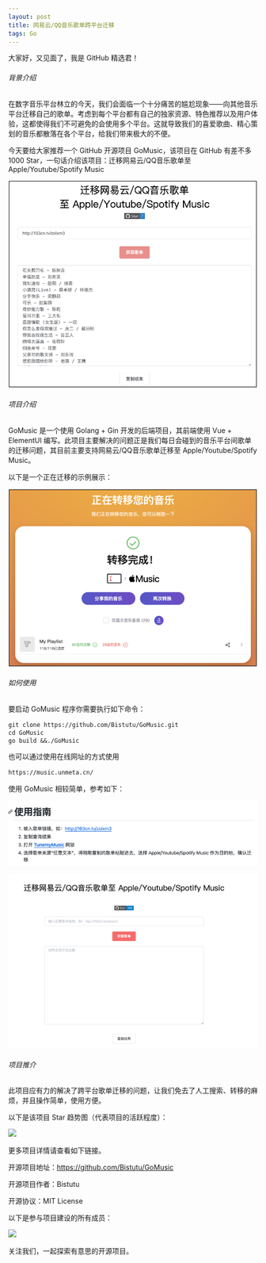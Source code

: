 ```yaml
---
layout: post
title: 网易云/QQ音乐歌单跨平台迁移
tags: Go
---
```


大家好，又见面了，我是 GitHub 精选君！

###### 背景介绍

在数字音乐平台林立的今天，我们会面临一个十分痛苦的尴尬现象——向其他音乐平台迁移自己的歌单。考虑到每个平台都有自己的独家资源、特色推荐以及用户体验，这都使得我们不可避免的会使用多个平台。这就导致我们的喜爱歌曲、精心策划的音乐都散落在各个平台，给我们带来极大的不便。

今天要给大家推荐一个 GitHub 开源项目 GoMusic，该项目在 GitHub 有差不多 1000 Star，一句话介绍该项目：迁移网易云/QQ音乐歌单至 Apple/Youtube/Spotify Music

![](https://raw.githubusercontent.com/Bistutu/GoMusic/master/misc/images/0.png)

###### 项目介绍

GoMusic 是一个使用 Golang + Gin 开发的后端项目，其前端使用 Vue + ElementUI 编写。此项目主要解决的问题正是我们每日会碰到的音乐平台间歌单的迁移问题，其目前主要支持网易云/QQ音乐歌单迁移至 Apple/Youtube/Spotify Music。

以下是一个正在迁移的示例展示：

![](https://raw.githubusercontent.com/Bistutu/GoMusic/master/misc/images/1.png)

###### 如何使用

要启动 GoMusic 程序你需要执行如下命令：

```shell
git clone https://github.com/Bistutu/GoMusic.git
cd GoMusic
go build &&./GoMusic
```

也可以通过使用在线网址的方式使用

```bash
https://music.unmeta.cn/
```

使用 GoMusic 相较简单，参考如下：

![](https://raw.githubusercontent.com/ZhuPeng/pic/master/images/compress_image-20240229231437472.png)

![](https://raw.githubusercontent.com/ZhuPeng/pic/master/images/compress_image-20240229231623557.png)

###### 项目推介

此项目应有力的解决了跨平台歌单迁移的问题，让我们免去了人工搜索、转移的麻烦，并且操作简单，使用方便。


以下是该项目 Star 趋势图（代表项目的活跃程度）：

![](https://api.star-history.com/svg?repos=Bistutu/GoMusic&type=Timeline)

更多项目详情请查看如下链接。

开源项目地址：https://github.com/Bistutu/GoMusic 

开源项目作者：Bistutu

开源协议：MIT License

以下是参与项目建设的所有成员：

![](https://contrib.rocks/image?repo=Bistutu/GoMusic)

关注我们，一起探索有意思的开源项目。

